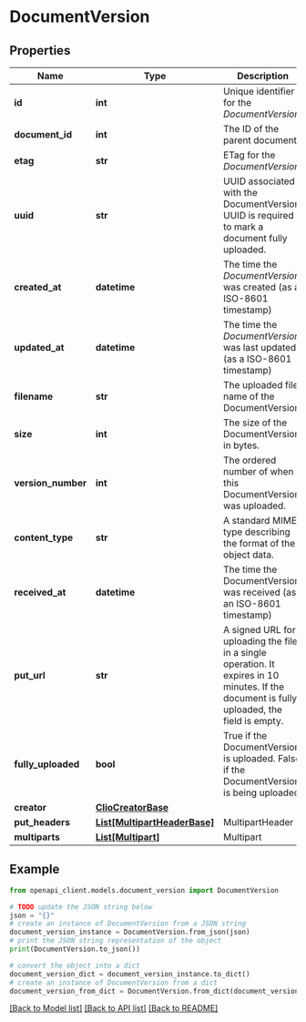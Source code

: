# DocumentVersion


## Properties

Name | Type | Description | Notes
------------ | ------------- | ------------- | -------------
**id** | **int** | Unique identifier for the *DocumentVersion* | [optional] 
**document_id** | **int** | The ID of the parent document. | [optional] 
**etag** | **str** | ETag for the *DocumentVersion* | [optional] 
**uuid** | **str** | UUID associated with the DocumentVersion. UUID is required to mark a document fully uploaded. | [optional] 
**created_at** | **datetime** | The time the *DocumentVersion* was created (as a ISO-8601 timestamp) | [optional] 
**updated_at** | **datetime** | The time the *DocumentVersion* was last updated (as a ISO-8601 timestamp) | [optional] 
**filename** | **str** | The uploaded file name of the DocumentVersion. | [optional] 
**size** | **int** | The size of the DocumentVersion in bytes. | [optional] 
**version_number** | **int** | The ordered number of when this DocumentVersion was uploaded. | [optional] 
**content_type** | **str** | A standard MIME type describing the format of the object data. | [optional] 
**received_at** | **datetime** | The time the DocumentVersion was received (as an ISO-8601 timestamp) | [optional] 
**put_url** | **str** | A signed URL for uploading the file in a single operation. It expires in 10 minutes. If the document is fully uploaded, the field is empty. | [optional] 
**fully_uploaded** | **bool** | True if the DocumentVersion is uploaded. False if the DocumentVersion is being uploaded. | [optional] 
**creator** | [**ClioCreatorBase**](ClioCreatorBase.md) |  | [optional] 
**put_headers** | [**List[MultipartHeaderBase]**](MultipartHeaderBase.md) | MultipartHeader | [optional] 
**multiparts** | [**List[Multipart]**](Multipart.md) | Multipart | [optional] 

## Example

```python
from openapi_client.models.document_version import DocumentVersion

# TODO update the JSON string below
json = "{}"
# create an instance of DocumentVersion from a JSON string
document_version_instance = DocumentVersion.from_json(json)
# print the JSON string representation of the object
print(DocumentVersion.to_json())

# convert the object into a dict
document_version_dict = document_version_instance.to_dict()
# create an instance of DocumentVersion from a dict
document_version_from_dict = DocumentVersion.from_dict(document_version_dict)
```
[[Back to Model list]](../README.md#documentation-for-models) [[Back to API list]](../README.md#documentation-for-api-endpoints) [[Back to README]](../README.md)


